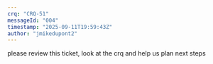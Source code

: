 ```yaml
---
crq: "CRQ-51"
messageId: "004"
timestamp: "2025-09-11T19:59:43Z"
author: "jmikedupont2"
---
```


please review this ticket, look at the crq and help us plan next steps
